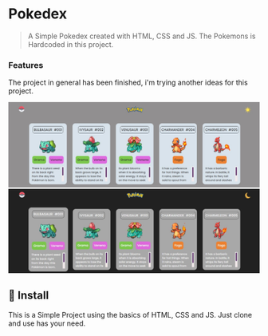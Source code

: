 # Pokedex

> A Simple Pokedex created with HTML, CSS and JS. The Pokemons is Hardcoded in this project.

### Features

The project in general has been finished, i'm trying another ideas for this project. 

![White-theme](./.githubImages/screenshot01.jpg)
![Black-theme](./.githubImages/screenshot02.jpg)


## 🚀 Install

This is a Simple Project using the basics of HTML, CSS and JS. Just clone and use has your need.

